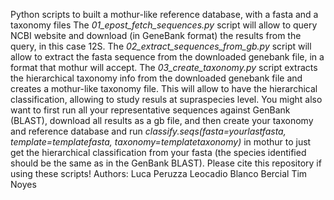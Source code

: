 Python scripts to built a mothur-like reference database, with a fasta and a taxonomy files
The <i>01_epost_fetch_sequences.py</i> script will allow to query NCBI website and download (in GeneBank format) the results from the query, in this case 12S.
The <i>02_extract_sequences_from_gb.py</i> script will allow to extract the fasta sequence from the downloaded genebank file, in a format that mothur will accept.
The <i>03_create_taxonomy.py</i> script extracts the hierarchical taxonomy info from the downloaded genebank file and creates a mothur-like taxonomy file. This will allow to have the hierarchical classification, allowing to study resuls at supraspecies level.
You might also want to first run all your representative sequences against GenBank (BLAST), download all results as a gb file, and then create your taxonomy and reference database and run <i>classify.seqs(fasta=yourlastfasta, template=templatefasta, taxonomy=templatetaxonomy)</i> in mothur to just get the hierarchical classification from your fasta (the species identified should be the same as in the GenBank BLAST).
Please cite this repository if using these scripts!
Authors:
Luca Peruzza 
Leocadio Blanco Bercial
Tim Noyes
